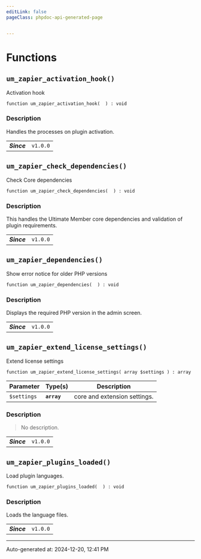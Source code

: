 ```yaml
---
editLink: false
pageClass: phpdoc-api-generated-page


---
```


# Functions

        
##  `um_zapier_activation_hook()`    

Activation hook

```php:no-line-numbers
function um_zapier_activation_hook(  ) : void
```



### Description

Handles the processes on plugin activation.

| | |
|:--------:| ----------- |
| ***Since*** |`v1.0.0`<br />|


        
##  `um_zapier_check_dependencies()`    

Check Core dependencies

```php:no-line-numbers
function um_zapier_check_dependencies(  ) : void
```



### Description

This handles the Ultimate Member core dependencies and validation of plugin requirements.

| | |
|:--------:| ----------- |
| ***Since*** |`v1.0.0`<br />|


        
##  `um_zapier_dependencies()`    

Show error notice for older PHP versions

```php:no-line-numbers
function um_zapier_dependencies(  ) : void
```



### Description

Displays the required PHP version in the admin screen.

| | |
|:--------:| ----------- |
| ***Since*** |`v1.0.0`<br />|


        
##  `um_zapier_extend_license_settings()`    

Extend license settings

```php:no-line-numbers
function um_zapier_extend_license_settings( array $settings ) : array
```

| Parameter | Type(s) | Description |
|-----------|------|-------------|
| `$settings` | **`array`** | core and extension settings. |


### Description

> No description.

| | |
|:--------:| ----------- |
| ***Since*** |`v1.0.0`<br />|


        
##  `um_zapier_plugins_loaded()`    

Load plugin languages.

```php:no-line-numbers
function um_zapier_plugins_loaded(  ) : void
```



### Description

Loads the language files.

| | |
|:--------:| ----------- |
| ***Since*** |`v1.0.0`<br />|




--------

<div class="page-edit">
    <div class="last-updated">
        <span class="prefix">Auto-generated at: </span>
        <span class="time">2024-12-20, 12:41 PM</span>
    </div>
</div>



